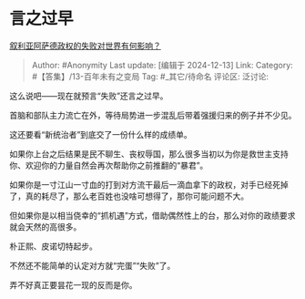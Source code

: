 # 言之过早
[叙利亚阿萨德政权的失败对世界有何影响？](https://www.zhihu.com/question/6278061597/answer/54672833300)

> Author: #Anonymity
> Last update: [编辑于 2024-12-13]
> Link:
> Category: #【答集】/13-百年未有之变局 
> Tag: #_其它/待命名 
> 评论区:
> 泛讨论:

这么说吧——现在就预言“失败”还言之过早。

首脑和部队主力流亡在外，等待局势进一步混乱后带着强援归来的例子并不少见。

这还要看“新统治者”到底交了一份什么样的成绩单。

如果你上台之后结果是民不聊生、丧权辱国，那么很多当初以为你是救世主支持你、欢迎你的力量自然会再次帮助你之前推翻的“暴君”。

如果你是一寸江山一寸血的打到对方流干最后一滴血拿下的政权，对手已经死掉了，真的耗尽了，那么老百姓也没啥可想得了，那你可能问题不大。

但如果你是以相当侥幸的“抓机遇”方式，借助偶然性上的台，那么对你的政绩要求就会天然的高很多。

朴正熙、皮诺切特起步。

不然还不能简单的认定对方就“完蛋”“失败”了。

弄不好真正要昙花一现的反而是你。